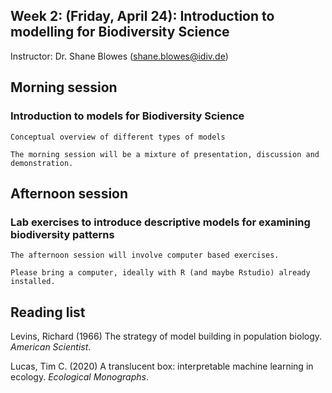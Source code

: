 ## Week 2: (Friday, April 24): Introduction to modelling for Biodiversity Science

Instructor: Dr. Shane Blowes (shane.blowes@idiv.de)

## Morning session
### Introduction to models for Biodiversity Science	

    Conceptual overview of different types of models
    
    The morning session will be a mixture of presentation, discussion and demonstration.

## Afternoon session
### Lab exercises to introduce descriptive models for examining biodiversity patterns

    The afternoon session will involve computer based exercises. 
    
    Please bring a computer, ideally with R (and maybe Rstudio) already installed. 

## Reading list
Levins, Richard (1966) The strategy of model building in population biology. *American Scientist*.

Lucas, Tim C. (2020) A translucent box: interpretable machine learning in ecology. *Ecological Monographs*.
